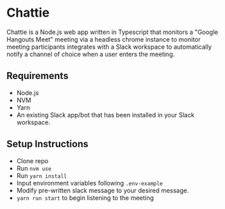 # Chattie

Chattie is a Node.js web app written in Typescript that monitors a "Google Hangouts Meet" meeting via a headless chrome instance to monitor meeting participants integrates with a Slack workspace to automatically notify a channel of choice when a user enters the meeting.

## Requirements
  - Node.js
  - NVM
  - Yarn
  - An existing Slack app/bot that has been installed in your Slack workspace.

## Setup Instructions
  - Clone repo
  - Run `nvm use`
  - Run `yarn install`
  - Input environment variables following `.env-example`
  - Modify pre-written slack message to your desired message.
  - `yarn run start` to begin listening to the meeting
